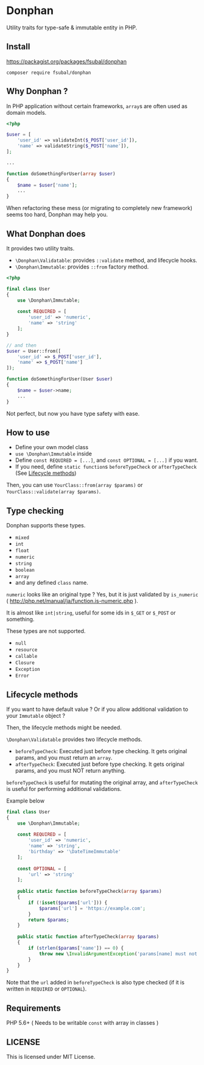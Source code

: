 # Donphan

Utility traits for type-safe &amp; immutable entity in PHP.

## Install 

https://packagist.org/packages/fsubal/donphan

```
composer require fsubal/donphan
```

## Why Donphan ?

In PHP application without certain frameworks, `array`s are often used as domain models.

```php
<?php

$user = [
    'user_id' => validateInt($_POST['user_id']),
    'name' => validateString($_POST['name']),
];

...

function doSomethingForUser(array $user)
{
    $name = $user['name'];
    ...
}
```

When refactoring these mess (or migrating to completely new framework) seems too hard, Donphan may help you.

## What Donphan does

It provides two utility traits.

- `\Donphan\Validatable`: provides `::validate` method, and lifecycle hooks.
- `\Donphan\Immutable`: provides `::from` factory method.

```php
<?php

final class User
{
    use \Donphan\Immutable;
 
    const REQUIRED = [
        'user_id' => 'numeric',
        'name' => 'string'
    ];
}

// and then
$user = User::from([
    'user_id' => $_POST['user_id'],
    'name' => $_POST['name']
]);

function doSomethingForUser(User $user)
{
    $name = $user->name;
    ...
}
```

Not perfect, but now you have type safety with ease.

## How to use

- Define your own model class
- `use \Donphan\Immutable` inside
- Define `const REQUIRED = [...]`, and `const OPTIONAL = [...]` if you want.
- If you need, define `static function`s `beforeTypeCheck` or `afterTypeCheck` (See [Lifecycle methods](#lifecycle-methods))

Then, you can use `YourClass::from(array $params)` or `YourClass::validate(array $params)`.

## Type checking

Donphan supports these types.

- `mixed`
- `int`
- `float`
- `numeric`
- `string`
- `boolean`
- `array`
- and any defined `class` name.

`numeric` looks like an original type ? Yes, but it is just validated by `is_numeric` ( http://php.net/manual/ja/function.is-numeric.php ).

It is almost like `int|string`, useful for some ids in `$_GET` or `$_POST` or something.

These types are not supported.

- `null`
- `resource`
- `callable`
- `Closure`
- `Exception`
- `Error`

## Lifecycle methods

If you want to have default value ? Or if you allow additional validation to your `Immutable` object ?

Then, the lifecycle methods might be needed.

`\Donphan\Validatable` provides two lifecycle methods.

- `beforeTypeCheck`: Executed just before type checking. It gets original params, and you must return an `array`.
- `afterTypeCheck`: Executed just before type checking. It gets original params, and you must NOT return anything.

`beforeTypeCheck` is useful for mutating the original array, and `afterTypeCheck` is useful for performing additional validations.

Example below

```php
final class User
{
    use \Donphan\Immutable;
 
    const REQUIRED = [
        'user_id' => 'numeric',
        'name' => 'string',
        'birthday' => '\DateTimeImmutable'
    ];
    
    const OPTIONAL = [
        'url' => 'string'
    ];
    
    public static function beforeTypeCheck(array $params)
    {
        if (!isset($params['url'])) {
            $params['url'] = 'https://example.com';
        }
        return $params;
    }
    
    public static function afterTypeCheck(array $params)
    {
        if (strlen($params['name']) == 0) {
            throw new \InvalidArgumentException('params[name] must not be empty!');
        }
    }
}
```

Note that the `url` added in `beforeTypeCheck` is also type checked (if it is written in `REQUIRED` or `OPTIONAL`).

## Requirements

PHP 5.6+ ( Needs to be writable `const` with array in classes )

## LICENSE

This is licensed under MIT License.
